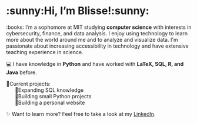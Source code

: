 <h1>:sunny:Hi, I’m Blisse!:sunny:</h1>


<p>
:books: I’m a sophomore at MIT studying <strong>computer science</strong> with interests in cybersecurity, finance, and data analysis. I enjoy using technology to learn more about the world around me and to analyze and visualize data.
I'm passionate about increasing accessibility in technology and have extensive teaching experience in science.<br>

:computer: I have knowledge in <strong>Python</strong> and have worked with <strong>LaTeX, SQL, R, and Java</strong> before. <br>
  
💭Current projects:<br>
&nbsp;&nbsp;&nbsp;&nbsp;&nbsp;&nbsp;🌱Expanding SQL knowledge<br>
&nbsp;&nbsp;&nbsp;&nbsp;&nbsp;&nbsp;🌱Building small Python projects<br>
&nbsp;&nbsp;&nbsp;&nbsp;&nbsp;&nbsp;🌱Building a personal website<br>

:sparkles: Want to learn more? Feel free to take a look at my [LinkedIn](https://www.linkedin.com/in/blisse-k-5b8b671a8).
</p>

<!---
blisseko/blisseko is a ✨ special ✨ repository because its `README.md` (this file) appears on your GitHub profile.
You can click the Preview link to take a look at your changes.
--->
